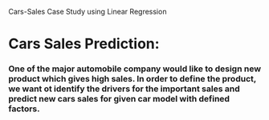 Cars-Sales Case Study using Linear Regression 
# Cars Sales Prediction:
### One of the major automobile company would like to design new product which gives high sales. In order to define the product, we want ot identify the drivers for the important sales and predict new cars sales for given car model with defined factors.
